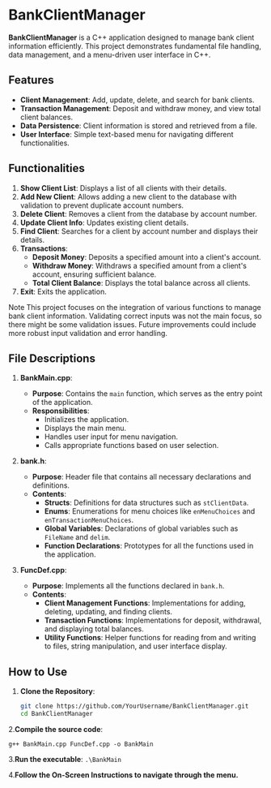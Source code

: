 # BankClientManager

**BankClientManager** is a C++ application designed to manage bank client information efficiently. This project demonstrates fundamental file handling, data management, and a menu-driven user interface in C++.

## Features

- **Client Management**: Add, update, delete, and search for bank clients.
- **Transaction Management**: Deposit and withdraw money, and view total client balances.
- **Data Persistence**: Client information is stored and retrieved from a file.
- **User Interface**: Simple text-based menu for navigating different functionalities.

## Functionalities

1. **Show Client List**: Displays a list of all clients with their details.
2. **Add New Client**: Allows adding a new client to the database with validation to prevent duplicate account numbers.
3. **Delete Client**: Removes a client from the database by account number.
4. **Update Client Info**: Updates existing client details.
5. **Find Client**: Searches for a client by account number and displays their details.
6. **Transactions**:
   - **Deposit Money**: Deposits a specified amount into a client's account.
   - **Withdraw Money**: Withdraws a specified amount from a client's account, ensuring sufficient balance.
   - **Total Client Balance**: Displays the total balance across all clients.
7. **Exit**: Exits the application.

Note
This project focuses on the integration of various functions to manage bank client information. Validating correct inputs was not the main focus, so there might be some validation issues. Future improvements could include more robust input validation and error handling.

## File Descriptions

1. **BankMain.cpp**:
   - **Purpose**: Contains the `main` function, which serves as the entry point of the application.
   - **Responsibilities**:
     - Initializes the application.
     - Displays the main menu.
     - Handles user input for menu navigation.
     - Calls appropriate functions based on user selection.

2. **bank.h**:
   - **Purpose**: Header file that contains all necessary declarations and definitions.
   - **Contents**:
     - **Structs**: Definitions for data structures such as `stClientData`.
     - **Enums**: Enumerations for menu choices like `enMenuChoices` and `enTransactionMenuChoices`.
     - **Global Variables**: Declarations of global variables such as `FileName` and `delim`.
     - **Function Declarations**: Prototypes for all the functions used in the application.

3. **FuncDef.cpp**:
   - **Purpose**: Implements all the functions declared in `bank.h`.
   - **Contents**:
     - **Client Management Functions**: Implementations for adding, deleting, updating, and finding clients.
     - **Transaction Functions**: Implementations for deposit, withdrawal, and displaying total balances.
     - **Utility Functions**: Helper functions for reading from and writing to files, string manipulation, and user interface display.

## How to Use

1. **Clone the Repository**:
   ```sh
   git clone https://github.com/YourUsername/BankClientManager.git
   cd BankClientManager

2.**Compile the source code**:

```g++ BankMain.cpp FuncDef.cpp -o BankMain```

3.**Run the executable**:
```.\BankMain```

4.**Follow the On-Screen Instructions to navigate through the menu.**



